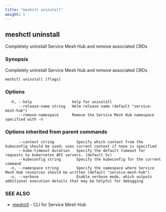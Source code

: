 ```yaml
---
title: "meshctl uninstall"
weight: 5
---
```

## meshctl uninstall

Completely uninstall Service Mesh Hub and remove associated CRDs

### Synopsis

Completely uninstall Service Mesh Hub and remove associated CRDs

```
meshctl uninstall [flags]
```

### Options

```
  -h, --help                  help for uninstall
      --release-name string   Helm release name (default "service-mesh-hub")
      --remove-namespace      Remove the Service Mesh Hub namespace specified with -n
```

### Options inherited from parent commands

```
      --context string          Specify which context from the kubeconfig should be used; uses current context if none is specified
      --kube-timeout duration   Specify the default timeout for requests to kubernetes API servers. (default 5s)
      --kubeconfig string       Specify the kubeconfig for the current command
  -n, --namespace string        Specify the namespace where Service Mesh Hub resources should be written (default "service-mesh-hub")
  -v, --verbose                 Enable verbose mode, which outputs additional execution details that may be helpful for debugging
```

### SEE ALSO

* [meshctl](../meshctl)	 - CLI for Service Mesh Hub

